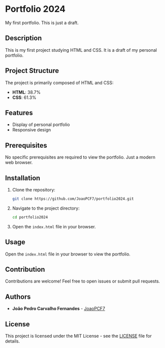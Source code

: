 # Portfolio 2024

My first portfolio. This is just a draft.

## Description

This is my first project studying HTML and CSS. It is a draft of my personal portfolio.

## Project Structure

The project is primarily composed of HTML and CSS:
- **HTML**: 38.7%
- **CSS**: 61.3%

## Features

- Display of personal portfolio
- Responsive design

## Prerequisites

No specific prerequisites are required to view the portfolio. Just a modern web browser.

## Installation

1. Clone the repository:
   ```bash
   git clone https://github.com/JoaoPCF7/portfolio2024.git
   ```
2. Navigate to the project directory:
   ```bash
   cd portfolio2024
   ```
3. Open the `index.html` file in your browser.

## Usage

Open the `index.html` file in your browser to view the portfolio.

## Contribution

Contributions are welcome! Feel free to open issues or submit pull requests.

## Authors

- **João Pedro Carvalho Fernandes** - [JoaoPCF7](https://github.com/JoaoPCF7)

## License

This project is licensed under the MIT License - see the [LICENSE](LICENSE) file for details.
